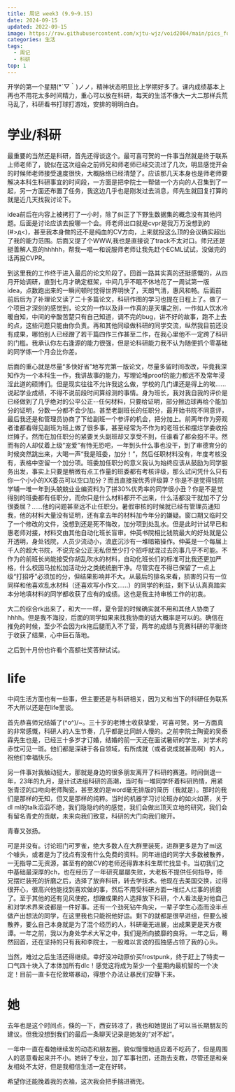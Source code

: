 ```yaml
---
title: 周记 week3 (9.9~9.15)
date: 2024-09-15
updated: 2022-09-15
image: https://raw.githubusercontent.com/xjtu-wjz/void2004/main/pics_for_post/lingyin.webp
categories: 生活
tags:
  - 周记
  - 科研
top: 1
---
```


开学的第一个星期(*´▽｀)ノノ，精神状态明显比上学期好多了。课内成绩基本上再也不用花太多时间精力，重心可以放在科研，每天的生活不像大一大二那样兵荒马乱了，科研看书打球打游戏，安排的明明白白。

# 学业/科研
最重要的当然还是科研，首先还得谈这个。最可喜可贺的一件事当然就是终于联系上师老师了，貌似在这次组会之前师兄和师老师已经交流过了几次，明显感觉开会的时候师老师接受速度很快，大概脉络已经清楚了。应该那几天本身也是师老师要解决本科生科研事宜的时间段，一方面是把李院士一帮做一个方向的人召集到了一起，另一方面还布置了任务，我这边几乎也是刚发过去消息，师先生就回复打算的就是近几天找我讨论下。

idea前后在内容上被拷打了一小时，除了纠正了下野生数据集的概念没有其他问题。后面是讨论应该去投哪一个会。师老师出口就是cvpr是我万万没想到的(#>д<)，甚至我本身做的还不是纯血的CV方向，上来就投这么顶的会议确实超出了我的能力范围。后面又提了个WWW,我也是直接说了track不太对口。师兄还是挺善解人意的hhhhh，帮我一唱一和说服师老师让我先赶个ECML试试，没做完的话再投CVPR。

到这里我的工作终于进入最后的论文阶段了。回首一路其实真的还挺感慨的，从四月开始调研，直到七月才确定框架，中间几乎不眠不休地花了一周试第一版idea，点数跑出来的一瞬间顿时觉得世界明快了，天朗气清，惠风和畅。后面前前后后为了补理论又读了二十多篇论文，科研作图的学习也提在日程上了。做了一个项目才深刻的感觉到，论文的一作以及非一作真的是天壤之别，一作如人饮水冷暖自知，中间的辛酸苦楚只有自己知道，调不完的bug，讲不好的故事，跑不上去的点，这些问题只能由你负责。再和其他同级做科研的同学交流，纵然我目前还没有成果，哪怕别人已经蹭了若干篇四作三作甚至二作，在我心里他不一定跨了科研的门槛。我承认你左右逢源的能力很强，但是论科研能力我不认为随便抓个零基础的同学练一个月会比你差。

后面的重心就是尽量“多快好省”地写完第一版论文，尽量多留时间改改，毕竟我深知作为一个本科生一作，我讲故事的能力，写理论堆proof的能力都远不及常年浸淫此道的硕博们。但是现实往往不允许我这么做，学校的几门课还是得上的唉......说起学业成绩，不得不说前段时间算综测的事情。身为班长，我对我自我的评价是已经做到了几乎绝对的公平公正--任何材料，只要给证明，部分擦边球再给个能加分的证明，分数一分都不会少加。甚至老副班长的任职分，最开始书院不同意评，最后我还是和管理员协商了下给副班一个参评的机会，把分加上。前两年作为旁观者谁都看得见副班为班上做了很多事，甚至经常为不作为的老班长和摆烂学委收拾烂摊子。然而在加任职分的紧要关头副班却又享受不到，任谁看了都会抱不平。然而有的人却仗着上级“宠爱”有恃无恐吧，一年到头什么事也没干，到了审德育分的时候突然跳出来，大喝一声“我是班委，加分！”，然后任职材料没有，年度考核没有，表格中空留一个加分项。班委加任职分的意义我认为始终应该从鼓励为同学服务出发，事实上只要是稍微有点工作量的班委都有考核评级，那么试问凭什么只有你一个小小的XX委员可以空口加分？而且直接按优秀评级算？你是不是觉得钱院学辅一堆一年到头兢兢业业编资料为了拼30%优秀率的同学很小丑？你是不是觉得别的班委都有任职分，而你只是什么材料都开不出来，什么活都没干就加不了分很委屈？......他的问题甚至远不止任职分。暑假审核的时候就已经有管理员通知我，他的材料大量没有证明，还有拿去年的材料加今年分的嫌疑。窗口期又临时交了一个修改的文件，没想到还是死不悔改，加分项到处乱水。但是此时计试早已和惠老师对接，材料交由其他自动化班长盲审。仲英书院相比钱院最大的好处就是公开透明，身处钱院，人员少流动小，浪底沉沙有一堆暗箱操作。仲英是一个每届上千人的超大书院，不说完全公正无私但至少打个招呼就混过去的事几乎不可能。不作为的前班长尚能接受你胡乱吹水的材料，自动化班长们的标准可比我还更加严格，什么校园马拉松加活动分之类统统删干净。尽管实在不得已保留了一点上级“打招呼”必须加的分，但结果影响并不大。从最后的排名来看，损害的只有一位同样和他喜欢乱水材料（还喜欢写小作文......）的同学的利益，剩下认认真真踏实本分地填材料的同学都收获了应有的成绩。这也是我主持审核工作的初衷。

大二的综合rk出来了，和大一一样，夏令营的时候确实就不用和其他人协商了hhhh。但是我不海投，后面的同学如果来找我协商的话大概率是可以的。确信在推免的时候，至少不会因为rk拖后腿而入不了营，两年的成绩与竞赛科研的平衡终于收获了结果，心中巨石落地。

之后到十月份也许看个高额社奖答辩试试。

# life
中间生活方面也有一些事，但主要还是与科研相关，因为又和当下的科研任务联系不大所以还是在life里谈。

首先恭喜师兄结婚了\(^o^)/~。三十岁的老博士收获挚爱，可喜可贺。另一方面真的非常感慨，科研人的人生节奏，几乎都是比同龄人慢的。之前李院士陶瓷的吴泰霖先生也是，已经三十多岁才订婚，结婚的前一天还在面试暑研的学生，对学术的赤忱可见一斑。他们都是深耕于各自领域，有所成就（或者说成就甚高啊）的人，祝他们幸福快乐。

另一件事对我触动挺大，那就是身边的很多朋友离开了科研的赛道。时间倒退一年，23年的九月，是计试进组科研的高潮，当时有一堆同学怀着科研热情，用紧张青涩的口吻向老师陶瓷，甚至发的是word毫无排版的简历（我就是）。那时的我们是那样的无知，但又是那样的纯粹。当时的机器学习讨论班办的如火如荼，关于dl ml的talk滔滔不绝，我们隐隐约约的感觉，我们会做出顶天立地的研究，我们会有留名青史的贡献，未来向我们致意，科研的大门向我们敞开。

青春又张扬。

可是并没有。讨论班门可罗雀，绝大多数人在大群里装死，进群更多是为了ml这个噱头，或者是为了找点有没有什么免费的资料。同年进组的同学大多数被散养，一无指导二无资源，甚至有的做CV的老师还得靠本科生帮忙找显卡。当初我们之中基础最深厚的ch，也在经历了一年研究屡屡失败，大老板不提供任何指导，师兄摆烂装死的折磨之后，选择了放弃科研，转去学技术。他现在去美国交换，过得很开心，很高兴他能找到喜欢做的事，然后不用受科研方面一堆烂人烂事的折磨了。至于其他的还有见风使舵，想蹭成果的人选择放下科研，个人看法是对他自己和对学术界来说都是一件好事。还有一个劲死钻牛角尖，一辈子学生心态而没半点做产出想法的同学，在这里我也只能祝他好运。剩下的就都是很早进组，但要么被散养，要么自己本身就是为了混个经历的人，科研毫无进展，出成果更是天方夜谭。一年之前，我以为身处学术大军之中，我们是所向披靡的良将。一年之后，蓦然回首，还在坚持的只有我和李院士，一股难以言说的孤独感占领了我的心头。

当然，难过之后生活还得继续。幸好没冲动原价买frostpunk，终于赶上了特卖一口气四十块入了本体加所有dlc！感觉这将成为至少一个星期内最机智的一个决定！目前一直卡在伦敦塔暴动，得想个办法让暴民们安静下来。

# 她
去年也是这个时间点，倏的一下，西安转凉了，我也和她提出了可以当长期朋友的建议。但我没想到我们的最后一条聊天记录是她发的“对不起”。

一年中一直在看她继续发的动态和朋友圈，貌似慢慢地适应着不吃药了，但是周围人的恶意看起来并不小。她转了专业，加了军事社团，还跑去支教，尽管还是和亲友相处不太好，但是我相信生活一定在好转。

希望你还能挽着我的衣袖，这次我会把手揣进裤兜。
